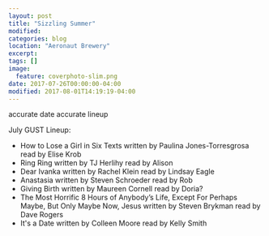 ```yaml
---
layout: post
title: "Sizzling Summer"
modified:
categories: blog
location: "Aeronaut Brewery"
excerpt:
tags: []
image:
  feature: coverphoto-slim.png
date: 2017-07-26T00:00:00-04:00
modified: 2017-08-01T14:19:19-04:00
---
```


accurate date
accurate lineup

July GUST Lineup: 

* How to Lose a Girl in Six Texts	written by Paulina Jones-Torresgrosa	read by Elise Krob
* Ring Ring		written by TJ Herlihy	read by Alison
* Dear Ivanka		written by Rachel Klein		read by Lindsay Eagle
* Anastasia		written by Steven Schroeder		read by Rob
* Giving Birth	written by Maureen Cornell	read by Doria?
* The Most Horrific 8 Hours of Anybody’s Life, Except For Perhaps Maybe, But Only Maybe Now, Jesus  		written by Steven Brykman	read by Dave Rogers
* It's a Date		written by Colleen Moore	read by Kelly Smith

